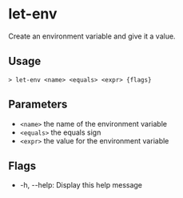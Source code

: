 # let-env
Create an environment variable and give it a value.

## Usage
```shell
> let-env <name> <equals> <expr> {flags} 
 ```

## Parameters
* `<name>` the name of the environment variable
* `<equals>` the equals sign
* `<expr>` the value for the environment variable

## Flags
* -h, --help: Display this help message

